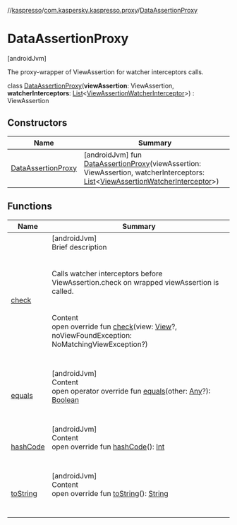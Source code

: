 //[kaspresso](../../index.md)/[com.kaspersky.kaspresso.proxy](../index.md)/[DataAssertionProxy](index.md)



# DataAssertionProxy  
 [androidJvm] 

The proxy-wrapper of ViewAssertion for watcher interceptors calls.

class [DataAssertionProxy](index.md)(**viewAssertion**: ViewAssertion, **watcherInterceptors**: [List](https://kotlinlang.org/api/latest/jvm/stdlib/kotlin.collections/-list/index.html)<[ViewAssertionWatcherInterceptor](../../com.kaspersky.kaspresso.interceptors.watcher.view/-view-assertion-watcher-interceptor/index.md)>) : ViewAssertion   


## Constructors  
  
|  Name|  Summary| 
|---|---|
| [DataAssertionProxy](-data-assertion-proxy.md)|  [androidJvm] fun [DataAssertionProxy](-data-assertion-proxy.md)(viewAssertion: ViewAssertion, watcherInterceptors: [List](https://kotlinlang.org/api/latest/jvm/stdlib/kotlin.collections/-list/index.html)<[ViewAssertionWatcherInterceptor](../../com.kaspersky.kaspresso.interceptors.watcher.view/-view-assertion-watcher-interceptor/index.md)>)   <br>


## Functions  
  
|  Name|  Summary| 
|---|---|
| [check](check.md)| [androidJvm]  <br>Brief description  <br><br><br>Calls watcher interceptors before ViewAssertion.check on wrapped viewAssertion is called.<br><br>  <br>Content  <br>open override fun [check](check.md)(view: [View](https://developer.android.com/reference/kotlin/android/view/View.html)?, noViewFoundException: NoMatchingViewException?)  <br><br><br>
| [equals](https://kotlinlang.org/api/latest/jvm/stdlib/kotlin/-any/equals.html)| [androidJvm]  <br>Content  <br>open operator override fun [equals](https://kotlinlang.org/api/latest/jvm/stdlib/kotlin/-any/equals.html)(other: [Any](https://kotlinlang.org/api/latest/jvm/stdlib/kotlin/-any/index.html)?): [Boolean](https://kotlinlang.org/api/latest/jvm/stdlib/kotlin/-boolean/index.html)  <br><br><br>
| [hashCode](https://kotlinlang.org/api/latest/jvm/stdlib/kotlin/-any/hash-code.html)| [androidJvm]  <br>Content  <br>open override fun [hashCode](https://kotlinlang.org/api/latest/jvm/stdlib/kotlin/-any/hash-code.html)(): [Int](https://kotlinlang.org/api/latest/jvm/stdlib/kotlin/-int/index.html)  <br><br><br>
| [toString](https://kotlinlang.org/api/latest/jvm/stdlib/kotlin/-any/to-string.html)| [androidJvm]  <br>Content  <br>open override fun [toString](https://kotlinlang.org/api/latest/jvm/stdlib/kotlin/-any/to-string.html)(): [String](https://kotlinlang.org/api/latest/jvm/stdlib/kotlin/-string/index.html)  <br><br><br>

